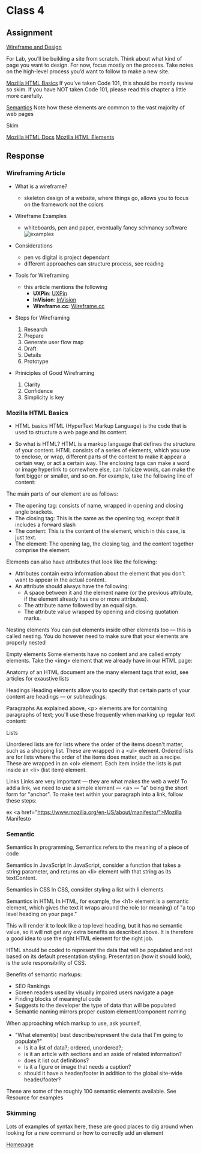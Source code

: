 # Class 4

## Assignment

[Wireframe and Design](https://careerfoundry.com/en/blog/ux-design/how-to-create-your-first-wireframe/)

For Lab, you’ll be building a site from scratch.
Think about what kind of page you want to design.
For now, focus mostly on the process. Take notes on the high-level process you’d want to follow to make a new site.

[Mozilla HTML Basics](https://developer.mozilla.org/en-US/docs/Learn/Getting_started_with_the_web/HTML_basics)
If you’ve taken Code 101, this should be mostly review so skim.
If you have NOT taken Code 101, please read this chapter a little more carefully.

[Semantics](https://developer.mozilla.org/en-US/docs/Glossary/Semantics)
Note how these elements are common to the vast majority of web pages

Skim

[Mozilla HTML Docs](https://developer.mozilla.org/en-US/docs/Web/HTML)
[Mozilla HTML Elements](https://developer.mozilla.org/en-US/docs/Web/HTML/Element)

## Response

### Wireframing Article

- What is a wireframe?
  - skeleton design of a website, where things go, allows you to focus on the framework not the colors
- Wireframe Examples
  - whiteboards, pen and paper, eventually fancy schmancy software
  ![examples](https://dpbnri2zg3lc2.cloudfront.net/en/wp-content/uploads/old-blog-uploads/versions/samuel-student-wireframe---x----972-715x---.png)
- Considerations
  - pen vs digital is project dependant
  - different approaches can structure process, see reading
- Tools for Wireframing
  - this article mentions the following
    - __UXPin__: [UXPin](https://www.uxpin.com/)
    - __InVision__: [InVision](http://www.invisionapp.com/)
    - __Wireframe.cc__: [Wireframe.cc](https://wireframe.cc/)

- Steps for Wireframing
  1. Research
  2. Prepare
  3. Generate user flow map
  4. Draft
  5. Details
  6. Prototype

- Priniciples of Good Wireframing
  1. Clarity
  2. Confidence
  3. Simplicity is key

### Mozilla HTML Basics

- HTML basics
HTML (HyperText Markup Language) is the code that is used to structure a web page and its content.

- So what is HTML?
HTML is a markup language that defines the structure of your content. HTML consists of a series of elements, which you use to enclose, or wrap, different parts of the content to make it appear a certain way, or act a certain way. The enclosing tags can make a word or image hyperlink to somewhere else, can italicize words, can make the font bigger or smaller, and so on. For example, take the following line of content:

The main parts of our element are as follows:

- The opening tag: consists of name, wrapped in opening and closing angle brackets.
- The closing tag: This is the same as the opening tag, except that it includes a forward slash
- The content: This is the content of the element, which in this case, is just text.
- The element: The opening tag, the closing tag, and the content together comprise the element.

Elements can also have attributes that look like the following:

- Attributes contain extra information about the element that you don't want to appear in the actual content.
- An attribute should always have the following:
  - A space between it and the element name (or the previous attribute, if the element already has one or more attributes).
  - The attribute name followed by an equal sign.
  - The attribute value wrapped by opening and closing quotation marks.

Nesting elements
You can put elements inside other elements too — this is called nesting. You do however need to make sure that your elements are properly nested

Empty elements
Some elements have no content and are called empty elements. Take the \<img> element that we already have in our HTML page:

Anatomy of an HTML document are the many element tags that exist, see articles for exaustive lists

Headings
Heading elements allow you to specify that certain parts of your content are headings — or subheadings.

Paragraphs
As explained above, \<p> elements are for containing paragraphs of text; you'll use these frequently when marking up regular text content:

Lists

Unordered lists are for lists where the order of the items doesn't matter, such as a shopping list. These are wrapped in a \<ul> element.
Ordered lists are for lists where the order of the items does matter, such as a recipe. These are wrapped in an \<ol> element.
Each item inside the lists is put inside an \<li> (list item) element.

Links
Links are very important — they are what makes the web a web! To add a link, we need to use a simple element — \<a> — "a" being the short form for "anchor". To make text within your paragraph into a link, follow these steps:

ex \<a href="https://www.mozilla.org/en-US/about/manifesto/">Mozilla Manifesto</a>

### Semantic

Semantics
In programming, Semantics refers to the meaning of a piece of code

Semantics in JavaScript
In JavaScript, consider a function that takes a string parameter, and returns an \<li> element with that string as its textContent.

Semantics in CSS
In CSS, consider styling a list with li elements

Semantics in HTML
In HTML, for example, the \<h1> element is a semantic element, which gives the text it wraps around the role (or meaning) of "a top level heading on your page."

This will render it to look like a top level heading, but it has no semantic value, so it will not get any extra benefits as described above. It is therefore a good idea to use the right HTML element for the right job.

HTML should be coded to represent the data that will be populated and not based on its default presentation styling. Presentation (how it should look), is the sole responsibility of CSS.

Benefits of semantic markups:

- SEO Rankings
- Screen readers used by visually impaired users navigate a page
- Finding blocks of meaningful code
- Suggests to the developer the type of data that will be populated
- Semantic naming mirrors proper custom element/component naming

When approaching which markup to use, ask yourself,

- "What element(s) best describe/represent the data that I'm going to populate?"
  - Is it a list of data?; ordered, unordered?;
  - is it an article with sections and an aside of related information?
  - does it list out definitions?
  - is it a figure or image that needs a caption?
  - should it have a header/footer in addition to the global site-wide header/footer?

These are some of the roughly 100 semantic elements available. See Resource for examples

### Skimming

Lots of examples of syntax here, these are good places to dig around when looking for a new command or how to correctly add an element

[Homepage](https://briansward.github.io/reading-notes/)
